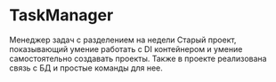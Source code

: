 # TaskManager
Менеджер задач с разделением на недели
Старый проект, показывающий умение работать с DI контейнером и умение самостоятельно создавать проекты. 
Также в проекте реализована связь с БД и простые команды для нее.
